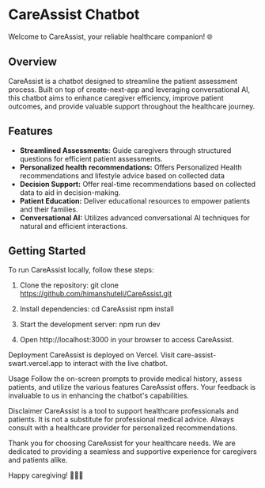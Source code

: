 # CareAssist Chatbot

Welcome to CareAssist, your reliable healthcare companion! 🌐

## Overview

CareAssist is a chatbot designed to streamline the patient assessment process. Built on top of create-next-app and leveraging conversational AI, this chatbot aims to enhance caregiver efficiency, improve patient outcomes, and provide valuable support throughout the healthcare journey.

## Features

- **Streamlined Assessments:** Guide caregivers through structured questions for efficient patient assessments.
- **Personalized health recommendations:** Offers Personalized Health recommendations and lifestyle advice based on collected data
- **Decision Support:** Offer real-time recommendations based on collected data to aid in decision-making.
- **Patient Education:** Deliver educational resources to empower patients and their families.
- **Conversational AI:** Utilizes advanced conversational AI techniques for natural and efficient interactions.

## Getting Started

To run CareAssist locally, follow these steps:

1. Clone the repository:
   git clone https://github.com/himanshuteli/CareAssist.git

2. Install dependencies:
    cd CareAssist
    npm install

3. Start the development server:
    npm run dev

4. Open http://localhost:3000 in your browser to access CareAssist.

Deployment
CareAssist is deployed on Vercel. Visit care-assist-swart.vercel.app to interact with the live chatbot.

Usage
Follow the on-screen prompts to provide medical history, assess patients, and utilize the various features CareAssist offers. Your feedback is invaluable to us in enhancing the chatbot's capabilities.

Disclaimer
CareAssist is a tool to support healthcare professionals and patients. It is not a substitute for professional medical advice. Always consult with a healthcare provider for personalized recommendations.

Thank you for choosing CareAssist for your healthcare needs. We are dedicated to providing a seamless and supportive experience for caregivers and patients alike.

Happy caregiving! 👩‍⚕️🤖
